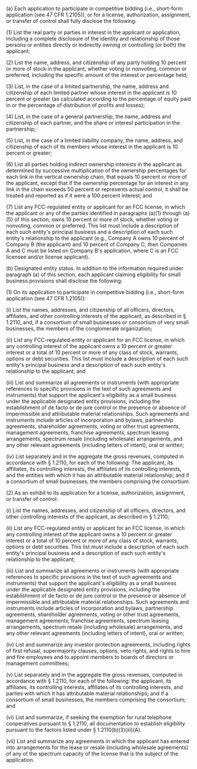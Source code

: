 (a) Each application to participate in competitive bidding (i.e., short-form application (see 47 CFR 1.2105)), or for a license, authorization, assignment, or transfer of control shall fully disclose the following:

(1) List the real party or parties in interest in the applicant or application, including a complete disclosure of the identity and relationship of those persons or entities directly or indirectly owning or controlling (or both) the applicant;

(2) List the name, address, and citizenship of any party holding 10 percent or more of stock in the applicant, whether voting or nonvoting, common or preferred, including the specific amount of the interest or percentage held;

(3) List, in the case of a limited partnership, the name, address and citizenship of each limited partner whose interest in the applicant is 10 percent or greater (as calculated according to the percentage of equity paid in or the percentage of distribution of profits and losses);

(4) List, in the case of a general partnership, the name, address and citizenship of each partner, and the share or interest participation in the partnership;

(5) List, in the case of a limited liability company, the name, address, and citizenship of each of its members whose interest in the applicant is 10 percent or greater;
                

(6) List all parties holding indirect ownership interests in the applicant as determined by successive multiplication of the ownership percentages for each link in the vertical ownership chain, that equals 10 percent or more of the applicant, except that if the ownership percentage for an interest in any link in the chain exceeds 50 percent or represents actual control, it shall be treated and reported as if it were a 100 percent interest; and

(7) List any FCC-regulated entity or applicant for an FCC license, in which the applicant or any of the parties identified in paragraphs (a)(1) through (a)(5) of this section, owns 10 percent or more of stock, whether voting or nonvoting, common or preferred. This list must include a description of each such entity's principal business and a description of each such entity's relationship to the applicant (e.g., Company A owns 10 percent of Company B (the applicant) and 10 percent of Company C, then Companies A and C must be listed on Company B's application, where C is an FCC licensee and/or license applicant).

(b) Designated entity status. In addition to the information required under paragraph (a) of this section, each applicant claiming eligibility for small business provisions shall disclose the following:

(1) On its application to participate in competitive bidding (i.e., short-form application (see 47 CFR 1.2105)):

(i) List the names, addresses, and citizenship of all officers, directors, affiliates, and other controlling interests of the applicant, as described in § 1.2110, and, if a consortium of small businesses or consortium of very small businesses, the members of the conglomerate organization;

(ii) List any FCC-regulated entity or applicant for an FCC license, in which any controlling interest of the applicant owns a 10 percent or greater interest or a total of 10 percent or more of any class of stock, warrants, options or debt securities. This list must include a description of each such entity's principal business and a description of each such entity's relationship to the applicant; and

(iii) List and summarize all agreements or instruments (with appropriate references to specific provisions in the text of such agreements and instruments) that support the applicant's eligibility as a small business under the applicable designated entity provisions, including the establishment of de facto or de jure control or the presence or absence of impermissible and attributable material relationships. Such agreements and instruments include articles of incorporation and bylaws, partnership agreements, shareholder agreements, voting or other trust agreements, management agreements, franchise agreements, spectrum leasing arrangements, spectrum resale (including wholesale) arrangements, and any other relevant agreements (including letters of intent), oral or written;

(iv) List separately and in the aggregate the gross revenues, computed in accordance with § 1.2110, for each of the following: The applicant, its affiliates, its controlling interests, the affiliates of its controlling interests, and the entities with which it has an attributable material relationship; and if a consortium of small businesses, the members comprising the consortium.

(2) As an exhibit to its application for a license, authorization, assignment, or transfer of control:

(i) List the names, addresses, and citizenship of all officers, directors, and other controlling interests of the applicant, as described in § 1.2110;

(ii) List any FCC-regulated entity or applicant for an FCC license, in which any controlling interest of the applicant owns a 10 percent or greater interest or a total of 10 percent or more of any class of stock, warrants, options or debt securities. This list must include a description of each such entity's principal business and a description of each such entity's relationship to the applicant;

(iii) List and summarize all agreements or instruments (with appropriate references to specific provisions in the text of such agreements and instruments) that support the applicant's eligibility as a small business under the applicable designated entity provisions, including the establishment of de facto or de jure control or the presence or absence of impermissible and attributable material relationships. Such agreements and instruments include articles of incorporation and bylaws, partnership agreements, shareholder agreements, voting or other trust agreements, management agreements, franchise agreements, spectrum leasing arrangements, spectrum resale (including wholesale) arrangements, and any other relevant agreements (including letters of intent), oral or written;

(iv) List and summarize any investor protection agreements, including rights of first refusal, supermajority clauses, options, veto rights, and rights to hire and fire employees and to appoint members to boards of directors or management committees;

(v) List separately and in the aggregate the gross revenues, computed in accordance with § 1.2110, for each of the following: the applicant, its affiliates, its controlling interests, affiliates of its controlling interests, and parties with which it has attributable material relationships; and if a consortium of small businesses, the members comprising the consortium; and

(vi) List and summarize, if seeking the exemption for rural telephone cooperatives pursuant to § 1.2110, all documentation to establish eligibility pursuant to the factors listed under § 1.2110(b)(3)(iii)(A).

(vii) List and summarize any agreements in which the applicant has entered into arrangements for the lease or resale (including wholesale agreements) of any of the spectrum capacity of the license that is the subject of the application.

